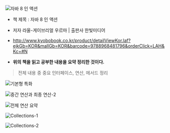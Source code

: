 ![자바 8 인 액션](http://image.kyobobook.co.kr/images/book/xlarge/796/x9788968481796.jpg)

-	책 제목 : 자바 8 인 액션
-	저자 라울-게이브리얼 우르마 | 출판사 한빛미디어
-	http://www.kyobobook.co.kr/product/detailViewKor.laf?ejkGb=KOR&mallGb=KOR&barcode=9788968481796&orderClick=LAH&Kc=#N

-	**위의 책을 읽고 공부한 내용을 요약 정리한 것이다.**

> 전체 내용 중 중요 인터페이스, 연산, 메서드 정리

![기본형 특화](http://drive.google.com/uc?export=view&id=0ByLqiEM75qEzdlBhbFhEeVhMLWM)

![중간 연산과 최종 연산-2](http://drive.google.com/uc?export=view&id=0ByLqiEM75qEzTFZhSm9wWmZXNzg)

![전체 연산 요약](http://drive.google.com/uc?export=view&id=0ByLqiEM75qEzM3ZCNW9ybXQwdEk)

![Collections-1](http://drive.google.com/uc?export=view&id=0ByLqiEM75qEzbGtYNGd0dG5yVXM)

![Collections-2](http://drive.google.com/uc?export=view&id=0ByLqiEM75qEzSFFfM3ZqNjZ1V28)
